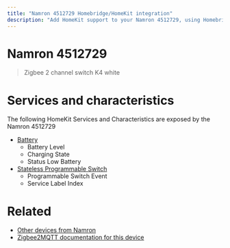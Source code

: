```yaml
---
title: "Namron 4512729 Homebridge/HomeKit integration"
description: "Add HomeKit support to your Namron 4512729, using Homebridge, Zigbee2MQTT and homebridge-z2m."
---
```

<!---
This file has been GENERATED using src/docgen/docgen.ts
DO NOT EDIT THIS FILE MANUALLY!
-->
# Namron 4512729
> Zigbee 2 channel switch K4 white


# Services and characteristics
The following HomeKit Services and Characteristics are exposed by
the Namron 4512729

* [Battery](../../battery.md)
  * Battery Level
  * Charging State
  * Status Low Battery
* [Stateless Programmable Switch](../../action.md)
  * Programmable Switch Event
  * Service Label Index


# Related
* [Other devices from Namron](../index.md#namron)
* [Zigbee2MQTT documentation for this device](https://www.zigbee2mqtt.io/devices/4512729.html)